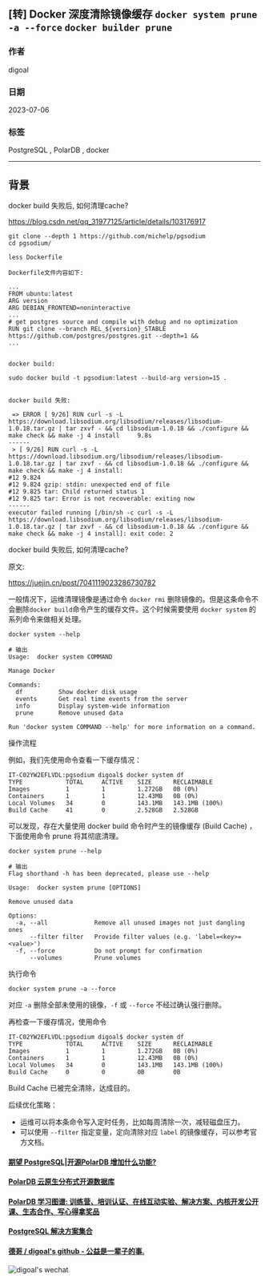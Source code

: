 ## [转] Docker 深度清除镜像缓存 `docker system prune -a --force` `docker builder prune`     
                                                                                                                              
### 作者                                                                                                        
digoal                                                                                                        
                                                                                                        
### 日期                                                                                                        
2023-07-06                                                                                                    
                                                                                              
### 标签                                                                                                        
PostgreSQL , PolarDB , docker       
                                                                                                        
----                                                                                                        
                                                                                                        
## 背景      
docker build 失败后, 如何清理cache?     
  
https://blog.csdn.net/qq_31977125/article/details/103176917  
  
```  
git clone --depth 1 https://github.com/michelp/pgsodium  
cd pgsodium/  
  
less Dockerfile  
  
Dockerfile文件内容如下:    
  
...      
FROM ubuntu:latest  
ARG version  
ARG DEBIAN_FRONTEND=noninteractive  
...     
# get postgres source and compile with debug and no optimization  
RUN git clone --branch REL_${version}_STABLE https://github.com/postgres/postgres.git --depth=1 &&  
...     
     
  
docker build:    

sudo docker build -t pgsodium:latest --build-arg version=15 .  
  
  
docker build 失败:   
  
 => ERROR [ 9/26] RUN curl -s -L https://download.libsodium.org/libsodium/releases/libsodium-1.0.18.tar.gz | tar zxvf - && cd libsodium-1.0.18 && ./configure && make check && make -j 4 install     9.8s  
------  
 > [ 9/26] RUN curl -s -L https://download.libsodium.org/libsodium/releases/libsodium-1.0.18.tar.gz | tar zxvf - && cd libsodium-1.0.18 && ./configure && make check && make -j 4 install:  
#12 9.824   
#12 9.824 gzip: stdin: unexpected end of file  
#12 9.825 tar: Child returned status 1  
#12 9.825 tar: Error is not recoverable: exiting now  
------  
executor failed running [/bin/sh -c curl -s -L https://download.libsodium.org/libsodium/releases/libsodium-1.0.18.tar.gz | tar zxvf - && cd libsodium-1.0.18 && ./configure && make check && make -j 4 install]: exit code: 2  
```  
  
docker build 失败后, 如何清理cache?     
  
原文:    
  
https://juejin.cn/post/7041119023286730782  
  
一般情况下，运维清理镜像是通过命令 `docker rmi` 删除镜像的。但是这条命令不会删除`docker build`命令产生的缓存文件。这个时候需要使用 `docker system` 的系列命令来做相关处理。  
  
```  
docker system --help  
  
# 输出  
Usage:  docker system COMMAND  
  
Manage Docker  
  
Commands:  
  df          Show docker disk usage  
  events      Get real time events from the server  
  info        Display system-wide information  
  prune       Remove unused data  
  
Run 'docker system COMMAND --help' for more information on a command.  
```  
  
操作流程  
  
例如，我们先使用命令查看一下缓存情况：  
  
```  
IT-C02YW2EFLVDL:pgsodium digoal$ docker system df  
TYPE            TOTAL     ACTIVE    SIZE      RECLAIMABLE  
Images          1         1         1.272GB   0B (0%)  
Containers      1         1         12.43MB   0B (0%)  
Local Volumes   34        0         143.1MB   143.1MB (100%)  
Build Cache     41        0         2.528GB   2.528GB  
```  
  
可以发现，存在大量使用 docker build 命令时产生的镜像缓存 (Build Cache) ，下面使用命令 prune 将其彻底清理。  
  
```  
docker system prune --help  
  
# 输出  
Flag shorthand -h has been deprecated, please use --help  
  
Usage:  docker system prune [OPTIONS]  
  
Remove unused data  
  
Options:  
  -a, --all             Remove all unused images not just dangling ones  
      --filter filter   Provide filter values (e.g. 'label=<key>=<value>')  
  -f, --force           Do not prompt for confirmation  
      --volumes         Prune volumes  
```  
  
执行命令  
  
```  
docker system prune -a --force  
```  
  
对应 `-a` 删除全部未使用的镜像，`-f` 或 `--force` 不经过确认强行删除。  
  
再检查一下缓存情况，使用命令  
  
```  
IT-C02YW2EFLVDL:pgsodium digoal$ docker system df  
TYPE            TOTAL     ACTIVE    SIZE      RECLAIMABLE  
Images          1         1         1.272GB   0B (0%)  
Containers      1         1         12.43MB   0B (0%)  
Local Volumes   34        0         143.1MB   143.1MB (100%)  
Build Cache     0         0         0B        0B  
```  
  
Build Cache 已被完全清除，达成目的。  
  
后续优化策略：  
- 运维可以将本条命令写入定时任务，比如每周清除一次，减轻磁盘压力。  
- 可以使用 `--filter` 指定变量，定向清除对应 `label` 的镜像缓存，可以参考官方文档。  
  
  
#### [期望 PostgreSQL|开源PolarDB 增加什么功能?](https://github.com/digoal/blog/issues/76 "269ac3d1c492e938c0191101c7238216")
  
  
#### [PolarDB 云原生分布式开源数据库](https://github.com/ApsaraDB "57258f76c37864c6e6d23383d05714ea")
  
  
#### [PolarDB 学习图谱: 训练营、培训认证、在线互动实验、解决方案、内核开发公开课、生态合作、写心得拿奖品](https://www.aliyun.com/database/openpolardb/activity "8642f60e04ed0c814bf9cb9677976bd4")
  
  
#### [PostgreSQL 解决方案集合](../201706/20170601_02.md "40cff096e9ed7122c512b35d8561d9c8")
  
  
#### [德哥 / digoal's github - 公益是一辈子的事.](https://github.com/digoal/blog/blob/master/README.md "22709685feb7cab07d30f30387f0a9ae")
  
  
![digoal's wechat](../pic/digoal_weixin.jpg "f7ad92eeba24523fd47a6e1a0e691b59")
  
